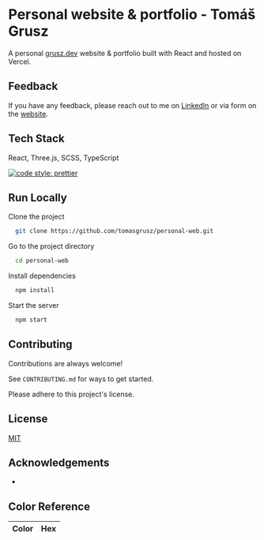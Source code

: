 # Personal website & portfolio - Tomáš Grusz

A personal [grusz.dev](https://grusz.dev) website & portfolio built with React and hosted on Vercel.

## Feedback

If you have any feedback, please reach out to me on [LinkedIn](https://www.linkedin.com/in/tomasgrusz/) or via form on the [website](https://grusz.dev).

## Tech Stack

React, Three.js, SCSS, TypeScript

[![code style: prettier](https://img.shields.io/badge/code_style-prettier-ff69b4.svg?style=flat-square)](https://github.com/prettier/prettier)

## Run Locally

Clone the project

```bash
  git clone https://github.com/tomasgrusz/personal-web.git
```

Go to the project directory

```bash
  cd personal-web
```

Install dependencies

```bash
  npm install
```

Start the server

```bash
  npm start
```

## Contributing

Contributions are always welcome!

See `CONTRIBUTING.md` for ways to get started.

Please adhere to this project's license.

## License

[MIT](https://choosealicense.com/licenses/mit/)

## Acknowledgements

-

## Color Reference

| Color | Hex |
| ----- | --- |
